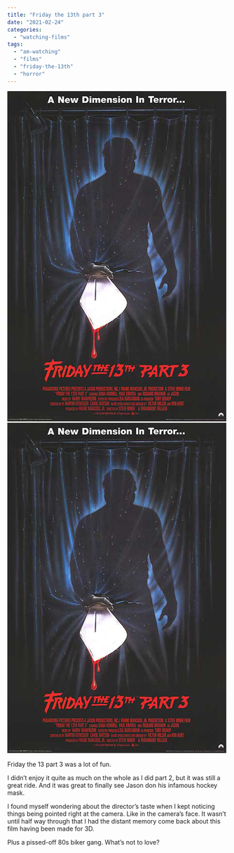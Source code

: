 ```yaml
---
title: "Friday the 13th part 3"
date: "2021-02-24"
categories: 
  - "watching-films"
tags: 
  - "am-watching"
  - "films"
  - "friday-the-13th"
  - "horror"
---
```


[![](images/friday-the-13th-part-3-cover.jpg)](images/friday-the-13th-part-3-cover.jpg)
[![](images/friday-the-13th-part-3-cover.jpg)](images/friday-the-13th-part-3-cover.jpg)

Friday the 13 part 3 was a lot of fun.  

I didn’t enjoy it quite as much on the whole as I did part 2, but it was still a great ride. And it was great to finally see Jason don his infamous hockey mask.  

I found myself wondering about the director’s taste when I kept noticing things being pointed right at the camera. Like in the camera’s face. It wasn’t until half way through that I had the distant memory come back about this film having been made for 3D.

Plus a pissed-off 80s biker gang. What’s not to love?
